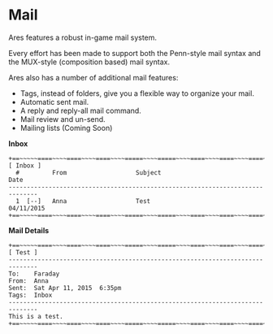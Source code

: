 Mail
====

Ares features a robust in-game mail system.

Every effort has been made to support both the Penn-style mail syntax and the MUX-style (composition based) mail syntax.

Ares also has a number of additional mail features:

* Tags, instead of folders, give you a flexible way to organize your mail.
* Automatic sent mail.
* A reply and reply-all mail command.
* Mail review and un-send.
* Mailing lists (Coming Soon)

**Inbox**

    +==~~~~~====~~~~====~~~~====~~~~=====~~~~=====~~~~====~~~~====~~~~====~~~~~==+
    [ Inbox ]
      #         From                   Subject                         Date
    ------------------------------------------------------------------------------
      1  [--]   Anna                   Test                            04/11/2015
    +==~~~~~====~~~~====~~~~====~~~~=====~~~~=====~~~~====~~~~====~~~~====~~~~~==+

**Mail Details**

    +==~~~~~====~~~~====~~~~====~~~~=====~~~~=====~~~~====~~~~====~~~~====~~~~~==+
    [ Test ]
    ------------------------------------------------------------------------------
    To:    Faraday
    From:  Anna
    Sent:  Sat Apr 11, 2015  6:35pm
    Tags:  Inbox
    ------------------------------------------------------------------------------
    This is a test.
    +==~~~~~====~~~~====~~~~====~~~~=====~~~~=====~~~~====~~~~====~~~~====~~~~~==+
